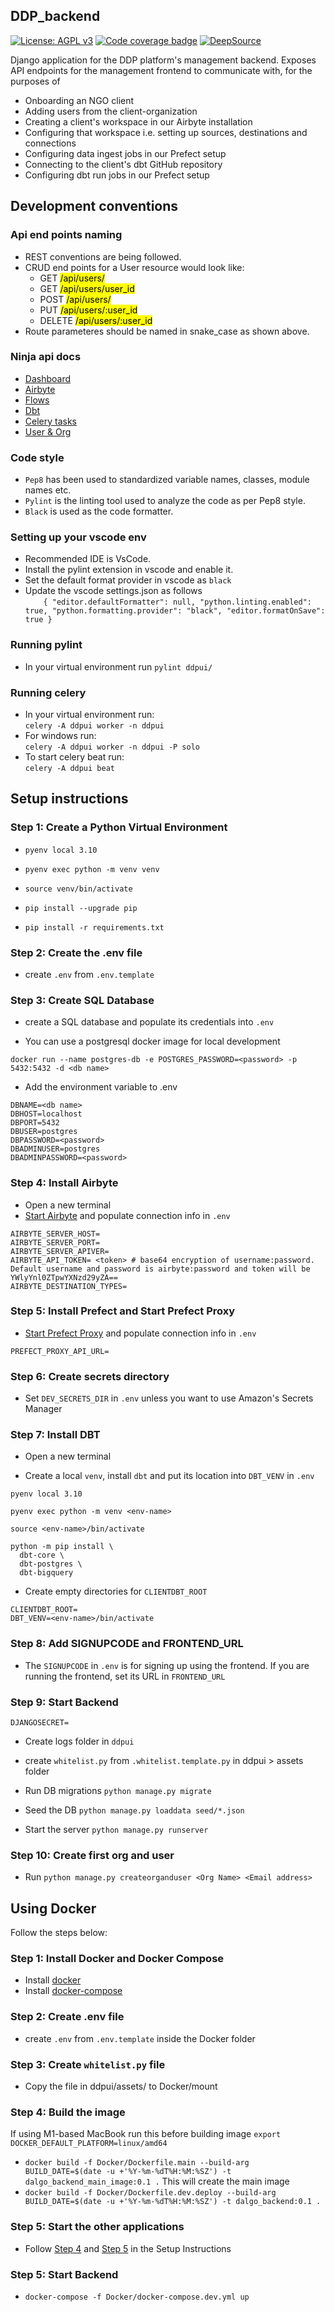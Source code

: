 ## DDP_backend

[![License: AGPL v3](https://img.shields.io/badge/License-AGPL%20v3-blue.svg)](https://www.gnu.org/licenses/agpl-3.0)
[![Code coverage badge](https://img.shields.io/codecov/c/github/DalgoT4D/DDP_backend/main.svg)](https://codecov.io/gh/dalgot4d/DDP_backend/branch/main)
[![DeepSource](https://app.deepsource.com/gh/dalgot4d/DDP_backend.svg/?label=active+issues&show_trend=true&token=H-ilF26v7GEjUlQa3hLfMhPy)](https://app.deepsource.com/gh/dalgot4d/DDP_backend/?ref=repository-badge)

Django application for the DDP platform's management backend. Exposes API endpoints for the management frontend to communicate with, for the purposes of

-   Onboarding an NGO client
-   Adding users from the client-organization
-   Creating a client's workspace in our Airbyte installation
-   Configuring that workspace i.e. setting up sources, destinations and connections
-   Configuring data ingest jobs in our Prefect setup
-   Connecting to the client's dbt GitHub repository
-   Configuring dbt run jobs in our Prefect setup

## Development conventions

### Api end points naming

-   REST conventions are being followed.
-   CRUD end points for a User resource would look like:
    -   GET <mark>/api/users/</mark>
    -   GET <mark>/api/users/user_id</mark>
    -   POST <mark>/api/users/</mark>
    -   PUT <mark>/api/users/:user_id</mark>
    -   DELETE <mark>/api/users/:user_id</mark>
-   Route parameteres should be named in snake_case as shown above.

### Ninja api docs

-   [Dashboard](https://api.dalgo.in/api/dashboard/docs)
-   [Airbyte](https://api.dalgo.in/api/airbyte/docs)
-   [Flows](https://api.dalgo.in/api/prefect/docs)
-   [Dbt](https://api.dalgo.in/api/dbt/docs)
-   [Celery tasks](https://api.dalgo.in/api/tasks/docs)
-   [User & Org](https://api.dalgo.in/api/docs)

### Code style

-   `Pep8` has been used to standardized variable names, classes, module names etc.
-   `Pylint` is the linting tool used to analyze the code as per Pep8 style.
-   `Black` is used as the code formatter.

### Setting up your vscode env

-   Recommended IDE is VsCode.
-   Install the pylint extension in vscode and enable it.
-   Set the default format provider in vscode as `black`
-   Update the vscode settings.json as follows<br>
    `    {
"editor.defaultFormatter": null,
"python.linting.enabled": true,
"python.formatting.provider": "black",
"editor.formatOnSave": true
}`

### Running pylint

-   In your virtual environment run `pylint ddpui/`

### Running celery

- In your virtual environment run:<br>
 `celery -A ddpui worker -n ddpui`
- For windows run:<br>
`celery -A ddpui worker -n ddpui -P solo`
- To start celery beat run:<br>
`celery -A ddpui beat`

## Setup instructions

### Step 1: Create a Python Virtual Environment

-   `pyenv local 3.10`

-   `pyenv exec python -m venv venv`

-   `source venv/bin/activate`

-   `pip install --upgrade pip`

-   `pip install -r requirements.txt`

### Step 2: Create the .env file

-   create `.env` from `.env.template`

### Step 3: Create SQL Database

-   create a SQL database and populate its credentials into `.env`

-   You can use a postgresql docker image for local development

``` 
docker run --name postgres-db -e POSTGRES_PASSWORD=<password> -p 5432:5432 -d <db name>

```

- Add the environment variable to .env

```
DBNAME=<db name>
DBHOST=localhost
DBPORT=5432
DBUSER=postgres
DBPASSWORD=<password>
DBADMINUSER=postgres
DBADMINPASSWORD=<password>

```

### Step 4: Install Airbyte
-   Open a new terminal
-   [Start Airbyte](https://docs.airbyte.com/deploying-airbyte/local-deployment) and populate connection info in `.env`

```
AIRBYTE_SERVER_HOST=
AIRBYTE_SERVER_PORT=
AIRBYTE_SERVER_APIVER=
AIRBYTE_API_TOKEN= <token> # base64 encryption of username:password. Default username and password is airbyte:password and token will be YWlyYnl0ZTpwYXNzd29yZA==
AIRBYTE_DESTINATION_TYPES=
```

### Step 5: Install Prefect and Start Prefect Proxy

-   [Start Prefect Proxy](https://github.com/DalgoT4D/prefect-proxy) and populate connection info in `.env`

```
PREFECT_PROXY_API_URL=
```

### Step 6: Create secrets directory
-   Set `DEV_SECRETS_DIR` in `.env` unless you want to use Amazon's Secrets Manager

### Step 7: Install DBT
-   Open a new terminal

-   Create a local `venv`, install `dbt` and put its location into `DBT_VENV` in `.env`

```
pyenv local 3.10

pyenv exec python -m venv <env-name>

source <env-name>/bin/activate

python -m pip install \
  dbt-core \
  dbt-postgres \
  dbt-bigquery

```

-   Create empty directories for `CLIENTDBT_ROOT`

```
CLIENTDBT_ROOT=
DBT_VENV=<env-name>/bin/activate
```

### Step 8: Add SIGNUPCODE and FRONTEND_URL

-   The `SIGNUPCODE` in `.env` is for signing up using the frontend. If you are running the frontend, set its URL in `FRONTEND_URL`

### Step 9: Start Backend

```
DJANGOSECRET=
```
-   Create logs folder in `ddpui`

-   create `whitelist.py` from `.whitelist.template.py` in ddpui > assets folder

-   Run DB migrations `python manage.py migrate`

-   Seed the DB `python manage.py loaddata seed/*.json`

-   Start the server `python manage.py runserver`

### Step 10: Create first org and user

-   Run `python manage.py createorganduser <Org Name> <Email address>`

## Using Docker
Follow the steps below:

### Step 1: Install Docker and Docker Compose

-  Install [docker](https://docs.docker.com/engine/install/)
-  Install [docker-compose](https://docs.docker.com/compose/install/)

### Step 2: Create .env file

-  create `.env` from `.env.template` inside the Docker folder

### Step 3: Create `whitelist.py` file

-  Copy the file in ddpui/assets/ to Docker/mount

### Step 4: Build the image
If using M1-based MacBook  run this before building image 
  `export DOCKER_DEFAULT_PLATFORM=linux/amd64`


-  `docker build -f Docker/Dockerfile.main --build-arg BUILD_DATE=$(date -u +'%Y-%m-%dT%H:%M:%SZ') -t dalgo_backend_main_image:0.1 .` This will create the main image
- `docker build -f Docker/Dockerfile.dev.deploy --build-arg BUILD_DATE=$(date -u +'%Y-%m-%dT%H:%M:%SZ') -t dalgo_backend:0.1 .` 

### Step 5: Start the other applications

-  Follow [Step 4](#step-4-install-airbyte) and [Step 5](#step-5-install-prefect-and-start-prefect-proxy) in the Setup Instructions

### Step 5: Start Backend

-  `docker-compose -f Docker/docker-compose.dev.yml up`
